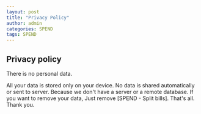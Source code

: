 ```yaml
---
layout: post
title: "Privacy Policy"
author: admin
categories: SPEND
tags: SPEND
---
```


## Privacy policy

There is no personal data.

All your data is stored only on your device. No data is shared automatically or sent to server. Because we don't have a server or a remote database. If you want to remove your data, Just remove [SPEND - Split bills]. That's all. Thank you.
